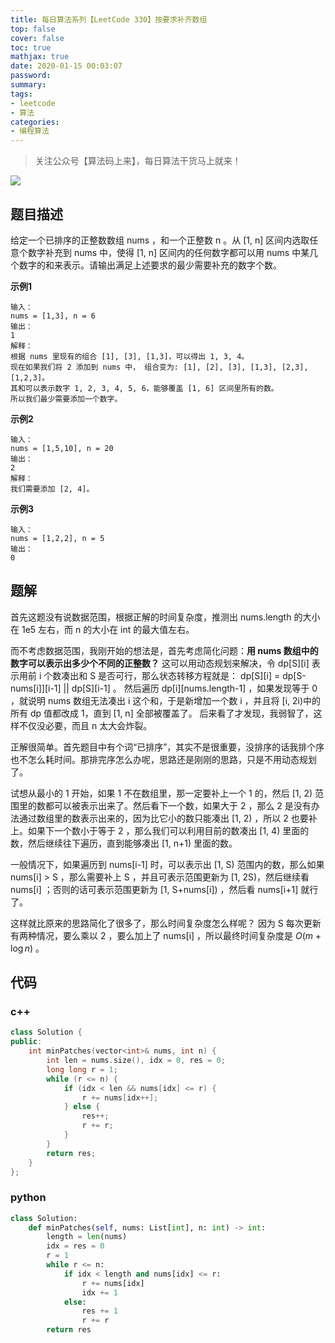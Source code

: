 ```yaml
---
title: 每日算法系列【LeetCode 330】按要求补齐数组
top: false
cover: false
toc: true
mathjax: true
date: 2020-01-15 00:03:07
password:
summary:
tags:
- leetcode
- 算法
categories:
- 编程算法
---
```


> 关注公众号【算法码上来】，每日算法干货马上就来！

![](/medias/contact.jpg)

## 题目描述
给定一个已排序的正整数数组 nums ，和一个正整数 n 。从 [1, n] 区间内选取任意个数字补充到 nums 中，使得 [1, n] 区间内的任何数字都可以用 nums 中某几个数字的和来表示。请输出满足上述要求的最少需要补充的数字个数。

**示例1**
```text
输入：
nums = [1,3], n = 6
输出：
1
解释：
根据 nums 里现有的组合 [1], [3], [1,3]，可以得出 1, 3, 4。
现在如果我们将 2 添加到 nums 中， 组合变为: [1], [2], [3], [1,3], [2,3], [1,2,3]。
其和可以表示数字 1, 2, 3, 4, 5, 6，能够覆盖 [1, 6] 区间里所有的数。
所以我们最少需要添加一个数字。
```

**示例2**
```text
输入：
nums = [1,5,10], n = 20
输出：
2
解释：
我们需要添加 [2, 4]。
```

**示例3**
```text
输入：
nums = [1,2,2], n = 5
输出：
0
```

## 题解
首先这题没有说数据范围，根据正解的时间复杂度，推测出 nums.length 的大小在 1e5 左右，而 n 的大小在 int 的最大值左右。

而不考虑数据范围，我刚开始的想法是，首先考虑简化问题：**用 nums 数组中的数字可以表示出多少个不同的正整数？**
这可以用动态规划来解决，令 dp[S][i] 表示用前 i 个数凑出和 S 是否可行，那么状态转移方程就是： dp[S][i] = dp[S-nums[i]][i-1] || dp[S][i-1] 。
然后遍历 dp[i][nums.length-1] ，如果发现等于 0 ，就说明 nums 数组无法凑出 i 这个和，于是新增加一个数 i ，并且将 [i, 2i)中的所有 dp 值都改成 1，直到 [1, n] 全部被覆盖了。
后来看了才发现，我弱智了，这样不仅没必要，而且 n 太大会炸裂。

正解很简单。首先题目中有个词“已排序”，其实不是很重要，没排序的话我排个序也不怎么耗时间。那排完序怎么办呢，思路还是刚刚的思路，只是不用动态规划了。

试想从最小的 1 开始，如果 1 不在数组里，那一定要补上一个 1 的，然后 [1, 2) 范围里的数都可以被表示出来了。然后看下一个数，如果大于 2 ，那么 2 是没有办法通过数组里的数表示出来的，因为比它小的数只能凑出 [1, 2) ，所以 2 也要补上。如果下一个数小于等于 2 ，那么我们可以利用目前的数凑出 [1, 4) 里面的数，然后继续往下遍历，直到能够凑出 [1, n+1) 里面的数。

一般情况下，如果遍历到 nums[i-1] 时，可以表示出 [1, S) 范围内的数，那么如果 nums[i] > S ，那么需要补上 S ，并且可表示范围更新为 [1, 2S)，然后继续看 nums[i] ；否则的话可表示范围更新为 [1, S+nums[i]) ，然后看 nums[i+1] 就行了。

这样就比原来的思路简化了很多了，那么时间复杂度怎么样呢？
因为 S 每次更新有两种情况，要么乘以 2 ，要么加上了 nums[i] ，所以最终时间复杂度是 $O(m + \log n)$ 。

## 代码
### c++
```cpp
class Solution {
public:
    int minPatches(vector<int>& nums, int n) {
        int len = nums.size(), idx = 0, res = 0;
        long long r = 1;
        while (r <= n) {
            if (idx < len && nums[idx] <= r) {
                r += nums[idx++];
            } else {
                res++;
                r += r;
            }
        }
        return res;
    }
};
```
### python
```python
class Solution:
    def minPatches(self, nums: List[int], n: int) -> int:
        length = len(nums)
        idx = res = 0
        r = 1
        while r <= n:
            if idx < length and nums[idx] <= r:
                r += nums[idx]
                idx += 1
            else:
                res += 1
                r += r
        return res
```